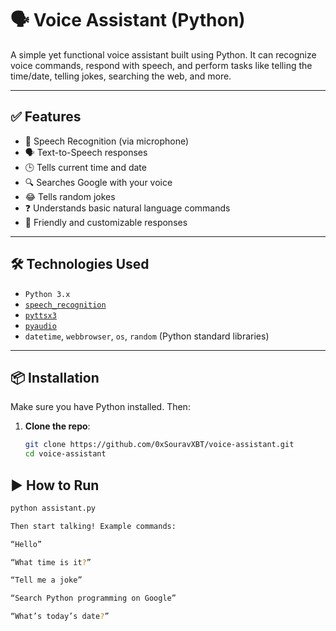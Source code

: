 # 🗣️ Voice Assistant (Python)

A simple yet functional voice assistant built using Python. It can recognize voice commands, respond with speech, and perform tasks like telling the time/date, telling jokes, searching the web, and more.

---

## ✅ Features

- 🎤 Speech Recognition (via microphone)
- 🗣️ Text-to-Speech responses
- 🕒 Tells current time and date
- 🔍 Searches Google with your voice
- 😂 Tells random jokes
- ❓ Understands basic natural language commands
- 💬 Friendly and customizable responses

---

## 🛠️ Technologies Used

- `Python 3.x`
- [`speech_recognition`](https://pypi.org/project/SpeechRecognition/)
- [`pyttsx3`](https://pypi.org/project/pyttsx3/)
- [`pyaudio`](https://pypi.org/project/PyAudio/)
- `datetime`, `webbrowser`, `os`, `random` (Python standard libraries)

---

## 📦 Installation

Make sure you have Python installed. Then:

1. **Clone the repo**:
   ```bash
   git clone https://github.com/0xSouravXBT/voice-assistant.git
   cd voice-assistant

## ▶️ How to Run

  ```bash
  python assistant.py

Then start talking! Example commands:

“Hello”

“What time is it?”

“Tell me a joke”

“Search Python programming on Google”

“What’s today’s date?”
